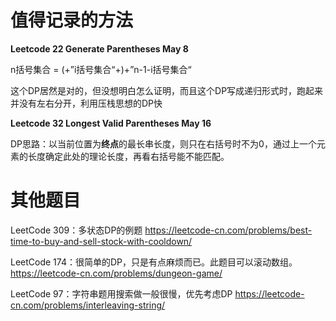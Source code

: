 # 值得记录的方法

**Leetcode 22 Generate Parentheses May 8**

n括号集合 = (+”i括号集合“+)+”n-1-i括号集合“

这个DP居然是对的，但没想明白怎么证明，而且这个DP写成递归形式时，跑起来并没有左右分开，利用压栈思想的DP快

**Leetcode 32 Longest Valid Parentheses May 16**

DP思路：以当前位置为**终点**的最长串长度，则只在右括号时不为0，通过上一个元素的长度确定此处的理论长度，再看右括号能不能匹配。

# 其他题目

LeetCode 309：多状态DP的例题 https://leetcode-cn.com/problems/best-time-to-buy-and-sell-stock-with-cooldown/

LeetCode 174：很简单的DP，只是有点麻烦而已。此题目可以滚动数组。https://leetcode-cn.com/problems/dungeon-game/

LeetCode 97：字符串题用搜索做一般很慢，优先考虑DP https://leetcode-cn.com/problems/interleaving-string/
